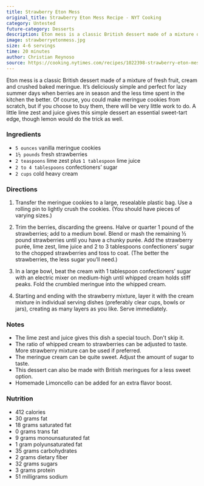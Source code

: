 ```yaml
---
title: Strawberry Eton Mess
original_title: Strawberry Eton Mess Recipe - NYT Cooking
category: Untested
future-category: Desserts
description: Eton mess is a classic British dessert made of a mixture of fresh fruit, cream and crushed baked meringue. It’s deliciously simple and perfect for lazy summer days when berries are in season and the less time spent in the kitchen the better.
image: strawberryetonmess.jpg
size: 4-6 servings
time: 20 minutes
author: Christian Reynoso
source: https://cooking.nytimes.com/recipes/1022398-strawberry-eton-mess
---
```


Eton mess is a classic British dessert made of a mixture of fresh fruit, cream and crushed baked meringue. It’s deliciously simple and perfect for lazy summer days when berries are in season and the less time spent in the kitchen the better. Of course, you could make meringue cookies from scratch, but if you choose to buy them, there will be very little work to do. A little lime zest and juice gives this simple dessert an essential sweet-tart edge, though lemon would do the trick as well.

### Ingredients

* `5 ounces` vanilla meringue cookies
* `1½ pounds` fresh strawberries
* `2 teaspoons` lime zest plus `1 tablespoon` lime juice
* `2 to 4 tablespoons` confectioners’ sugar
* `2 cups` cold heavy cream

### Directions

1. Transfer the meringue cookies to a large, resealable plastic bag. Use a rolling pin to lightly crush the cookies. (You should have pieces of varying sizes.)

2. Trim the berries, discarding the greens. Halve or quarter 1 pound of the strawberries; add to a medium bowl. Blend or mash the remaining ½ pound strawberries until you have a chunky purée. Add the strawberry purée, lime zest, lime juice and 2 to 3 tablespoons confectioners’ sugar to the chopped strawberries and toss to coat. (The better the strawberries, the less sugar you’ll need.)

3. In a large bowl, beat the cream with 1 tablespoon confectioners’ sugar with an electric mixer on medium-high until whipped cream holds stiff peaks. Fold the crumbled meringue into the whipped cream.

4. Starting and ending with the strawberry mixture, layer it with the cream mixture in individual serving dishes (preferably clear cups, bowls or jars), creating as many layers as you like. Serve immediately.

### Notes

- The lime zest and juice gives this dish a special touch. Don't skip it.
- The ratio of whipped cream to strawberries can be adjusted to taste. More strawberry mixture can be used if preferred.
- The meringue cream can be quite sweet. Adjust the amount of sugar to taste.
- This dessert can also be made with British meringues for a less sweet option.
- Homemade Limoncello can be added for an extra flavor boost.

### Nutrition

* 412 calories
* 30 grams fat
* 18 grams saturated fat
* 0 grams trans fat
* 9 grams monounsaturated fat
* 1 gram polyunsaturated fat
* 35 grams carbohydrates
* 2 grams dietary fiber
* 32 grams sugars
* 3 grams protein
* 51 milligrams sodium